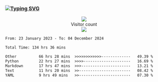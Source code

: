 ### <a href="https://git.io/typing-svg"><img src="https://readme-typing-svg.herokuapp.com?font=Fira+Code&pause=1000&width=435&lines=+Hi+%F0%9F%91%8B+There+is+Chenghow" alt="Typing SVG" /></a>
<p align="center"> 
  <img src="https://github-readme-stats.vercel.app/api?username=chenghow&show_icons=true"><br>
  Visitor count<br>
  <img src="https://profile-counter.glitch.me/chenghow/count.svg">
</p>

<!--START_SECTION:waka-->

```txt
From: 23 January 2023 - To: 04 December 2024

Total Time: 134 hrs 36 mins

Other          66 hrs 28 mins  >>>>>>>>>>>>-------------   49.39 %
Python         22 hrs 27 mins  >>>>---------------------   16.69 %
Markdown       17 hrs 47 mins  >>>----------------------   13.21 %
Text           11 hrs 20 mins  >>-----------------------   08.42 %
YAML           9 hrs 49 mins   >>-----------------------   07.30 %
```

<!--END_SECTION:waka-->
